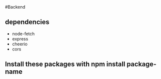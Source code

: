 #Backend

## dependencies
  * node-fetch
  * express
  * cheerio
  * cors
## Install these packages with npm install package-name
